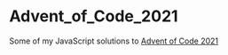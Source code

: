# Advent_of_Code_2021
Some of my JavaScript solutions to [Advent of Code 2021](https://adventofcode.com/2021)
